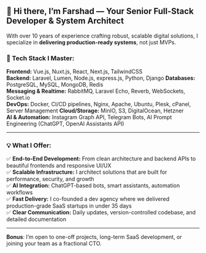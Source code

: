 ## 👋 Hi there, I’m Farshad — Your Senior Full-Stack Developer & System Architect

With over 10 years of experience crafting robust, scalable digital solutions, I specialize in **delivering production-ready systems**, not just MVPs.

### 🔧 Tech Stack I Master:
**Frontend:** Vue.js, Nuxt.js, React, Next.js, TailwindCSS  
**Backend:** Laravel, Lumen, Node.js, express.js, Python, Django
**Databases:** PostgreSQL, MySQL, MongoDB, Redis  
**Messaging & Realtime:** RabbitMQ, Laravel Echo, Reverb, WebSockets, Socket.io  
**DevOps:** Docker, CI/CD pipelines, Nginx, Apache, Ubuntu, Plesk, cPanel, Server Management
**Cloud/Storage:** MinIO, S3, DigitalOcean, Hetzner  
**AI & Automation:** Instagram Graph API, Telegram Bots, AI Prompt Engineering (ChatGPT, OpenAI Assistants API)  

---

### 💡 What I Offer:

✅ **End-to-End Development:** From clean architecture and backend APIs to beautiful frontends and responsive UI/UX  
✅ **Scalable Infrastructure:** I architect solutions that are built for performance, security, and growth  
✅ **AI Integration:** ChatGPT-based bots, smart assistants, automation workflows  
✅ **Fast Delivery:** I co-founded a dev agency where we delivered production-grade SaaS startups in under 35 days  
✅ **Clear Communication:** Daily updates, version-controlled codebase, and detailed documentation

---

**Bonus**: I’m open to one-off projects, long-term SaaS development, or joining your team as a fractional CTO.
